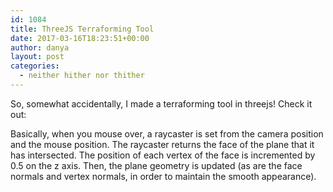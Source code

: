 ```yaml
---
id: 1084
title: ThreeJS Terraforming Tool
date: 2017-03-16T18:23:51+00:00
author: danya
layout: post
categories:
  - neither hither nor thither
---
```

So, somewhat accidentally, I made a terraforming tool in threejs! Check it out:
<!--more-->
Basically, when you mouse over, a raycaster is set from the camera position and the mouse position. The raycaster returns the face of the plane that it has intersected. The position of each vertex of the face is incremented by 0.5 on the z axis. Then, the plane geometry is updated (as are the face normals and vertex normals, in order to maintain the smooth appearance).
<script async src="//jsfiddle.net/danyalette/xpynzxpo/13/embed/result,js,css/"></script
</p>
